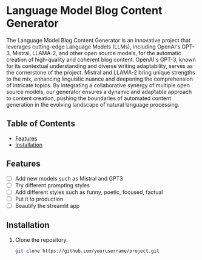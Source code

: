 #  Language Model Blog Content Generator
The Language Model Blog Content Generator is an innovative project that leverages cutting-edge Language Models (LLMs), including OpenAI's GPT-3, Mistral, LLAMA-2, and other open source models, for the automatic creation of high-quality and coherent blog content. OpenAI's GPT-3, known for its contextual understanding and diverse writing adaptability, serves as the cornerstone of the project. Mistral and LLAMA-2 bring unique strengths to the mix, enhancing linguistic nuance and deepening the comprehension of intricate topics. By integrating a collaborative synergy of multiple open source models, our generator ensures a dynamic and adaptable approach to content creation, pushing the boundaries of automated content generation in the evolving landscape of natural language processing.

## Table of Contents

- [Features](#features)
- [Installation](#installation)
  
## Features

- [ ] Add new models such as Mistral and GPT3
- [ ] Try different prompting styles
- [ ] Add different styles such as funny, poetic, focused, factual
- [ ] Put it to production
- [ ] Beautify the streamlit app

## Installation

1. Clone the repository.
   ```bash
   git clone https://github.com/yourusername/project.git
